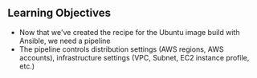 ## Learning Objectives

* Now that we've created the recipe for the Ubuntu image build with Ansible, we need a pipeline
* The pipeline controls distribution settings (AWS regions, AWS accounts), infrastructure settings (VPC, Subnet, EC2 instance profile, etc.)